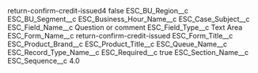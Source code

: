 <?xml version="1.0" encoding="UTF-8"?>
<CustomMetadata xmlns="http://soap.sforce.com/2006/04/metadata" xmlns:xsi="http://www.w3.org/2001/XMLSchema-instance" xmlns:xsd="http://www.w3.org/2001/XMLSchema">
    <label>return-confirm-credit-issued4</label>
    <protected>false</protected>
    <values>
        <field>ESC_BU_Region__c</field>
        <value xsi:nil="true"/>
    </values>
    <values>
        <field>ESC_BU_Segment__c</field>
        <value xsi:nil="true"/>
    </values>
    <values>
        <field>ESC_Business_Hour_Name__c</field>
        <value xsi:nil="true"/>
    </values>
    <values>
        <field>ESC_Case_Subject__c</field>
        <value xsi:nil="true"/>
    </values>
    <values>
        <field>ESC_Field_Name__c</field>
        <value xsi:type="xsd:string">Question or comment</value>
    </values>
    <values>
        <field>ESC_Field_Type__c</field>
        <value xsi:type="xsd:string">Text Area</value>
    </values>
    <values>
        <field>ESC_Form_Name__c</field>
        <value xsi:type="xsd:string">return-confirm-credit-issued</value>
    </values>
    <values>
        <field>ESC_Form_Title__c</field>
        <value xsi:nil="true"/>
    </values>
    <values>
        <field>ESC_Product_Brand__c</field>
        <value xsi:nil="true"/>
    </values>
    <values>
        <field>ESC_Product_Title__c</field>
        <value xsi:nil="true"/>
    </values>
    <values>
        <field>ESC_Queue_Name__c</field>
        <value xsi:nil="true"/>
    </values>
    <values>
        <field>ESC_Record_Type_Name__c</field>
        <value xsi:nil="true"/>
    </values>
    <values>
        <field>ESC_Required__c</field>
        <value xsi:type="xsd:boolean">true</value>
    </values>
    <values>
        <field>ESC_Section_Name__c</field>
        <value xsi:nil="true"/>
    </values>
    <values>
        <field>ESC_Sequence__c</field>
        <value xsi:type="xsd:double">4.0</value>
    </values>
</CustomMetadata>
